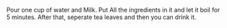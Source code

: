 Pour one cup of water and Milk. Put All the ingredients in it and let it boil for 5 minutes. 
After that, seperate tea leaves and then you can drink it.